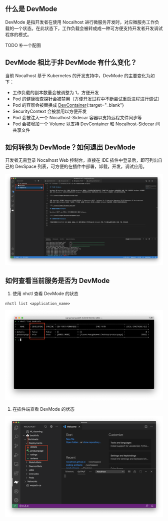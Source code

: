 ## 什么是 DevMode

DevMode 是指开发者在使用 Nocalhost 进行微服务开发时，对应微服务工作负载的一个状态。在此状态下，工作负载会被转成成一种可方便支持开发者开发调试程序的模式。

TODO 补一个配图

## DevMode 相比于非 DevMode 有什么变化？

当前 Nocalhost 基于 Kubernetes 的开发支持中，DevMode 的主要变化为如下：

- 工作负载的副本数量会被调整为 1，方便开发
- Pod 的健康检查探针会被禁用（方便开发过程中不断尝试重启进程进行调试）
- Pod 的容器会被替换成 [DevContainer](https://nocalhost.dev/Concepts/devcontainer/){:target="_blank"}
- SecurityContext 会被禁用以方便开发
- Pod 会被注入一个 Nocalhost-Sidecar 容器以支持远程文件同步等
- Pod 会被增加一个 Volume 以支持 DevContainer 和 Nocalhost-Sidecar 间共享文件


## 如何转换为 DevMode？如何退出 DevMode

开发者无需登录 Nocalhost Web 控制台，直接在 IDE 插件中登录后，即可列出自己的 DevSpace 列表，可方便的在插件中部署，卸载，开发，调试应用。

![](../../assets/images/devspace-list-plugin.png)

## 如何查看当前服务是否为 DevMode

1. 使用 nhctl 查看 DevMode 的状态

```
nhctl list <application_name>
```
![](../../assets/images/devmode-nhctl.png)

1. 在插件端查看 DevMode 的状态

![](../../assets/images/devmode-plugin.png)
